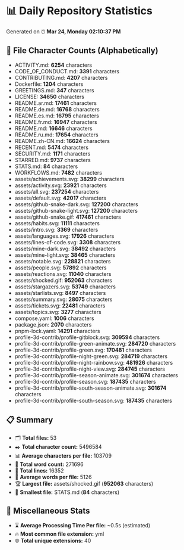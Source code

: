 # 📊 Daily Repository Statistics
Generated on ⏰ **Mar 24, Monday 02:10:37 PM**

## 📂 File Character Counts (Alphabetically)
- ACTIVITY.md: **6254** characters
- CODE_OF_CONDUCT.md: **3391** characters
- CONTRIBUTING.md: **4207** characters
- Dockerfile: **1204** characters
- GREETINGS.md: **347** characters
- LICENSE: **34650** characters
- README.ar.md: **17461** characters
- README.de.md: **16768** characters
- README.es.md: **16795** characters
- README.fr.md: **16947** characters
- README.md: **16646** characters
- README.ru.md: **17654** characters
- README.zh-CN.md: **16624** characters
- RECENT.md: **5474** characters
- SECURITY.md: **1171** characters
- STARRED.md: **9737** characters
- STATS.md: **84** characters
- WORKFLOWS.md: **7482** characters
- assets/achievements.svg: **38299** characters
- assets/activity.svg: **23921** characters
- assets/all.svg: **237254** characters
- assets/default.svg: **42017** characters
- assets/github-snake-dark.svg: **127200** characters
- assets/github-snake-light.svg: **127200** characters
- assets/github-snake.gif: **417461** characters
- assets/habits.svg: **11111** characters
- assets/intro.svg: **3369** characters
- assets/languages.svg: **17926** characters
- assets/lines-of-code.svg: **3308** characters
- assets/mine-dark.svg: **38492** characters
- assets/mine-light.svg: **38465** characters
- assets/notable.svg: **228821** characters
- assets/people.svg: **57892** characters
- assets/reactions.svg: **11040** characters
- assets/shocked.gif: **952063** characters
- assets/stargazers.svg: **53749** characters
- assets/starlists.svg: **8497** characters
- assets/summary.svg: **28075** characters
- assets/tickets.svg: **22481** characters
- assets/topics.svg: **3277** characters
- compose.yaml: **1006** characters
- package.json: **2070** characters
- pnpm-lock.yaml: **14291** characters
- profile-3d-contrib/profile-gitblock.svg: **309594** characters
- profile-3d-contrib/profile-green-animate.svg: **284720** characters
- profile-3d-contrib/profile-green.svg: **170481** characters
- profile-3d-contrib/profile-night-green.svg: **284719** characters
- profile-3d-contrib/profile-night-rainbow.svg: **481926** characters
- profile-3d-contrib/profile-night-view.svg: **284745** characters
- profile-3d-contrib/profile-season-animate.svg: **301674** characters
- profile-3d-contrib/profile-season.svg: **187435** characters
- profile-3d-contrib/profile-south-season-animate.svg: **301674** characters
- profile-3d-contrib/profile-south-season.svg: **187435** characters

## 📋 Summary
- 🗂️ **Total files:** 53
- ✒️ **Total character count:** 5496584
- 📊 **Average characters per file:** 103709
- 📝 **Total word count:** 271696
- 🧾 **Total lines:** 16352
- 📐 **Average words per file:** 5126
- 🏆 **Largest file:** assets/shocked.gif (**952063** characters)
- 🥉 **Smallest file:** STATS.md (**84** characters)

## 🌟 Miscellaneous Stats
- ⌛ **Average Processing Time Per file:** ~0.5s (estimated)
- 🔥 **Most common file extension:** yml
- 🌐 **Total unique extensions:** 40

